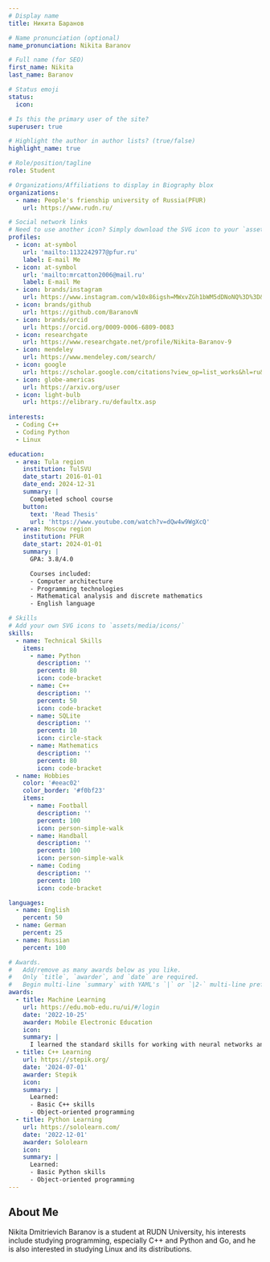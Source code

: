 ```yaml
---
# Display name
title: Никита Баранов

# Name pronunciation (optional)
name_pronunciation: Nikita Baranov

# Full name (for SEO)
first_name: Nikita
last_name: Baranov

# Status emoji
status: 
  icon: 

# Is this the primary user of the site?
superuser: true

# Highlight the author in author lists? (true/false)
highlight_name: true

# Role/position/tagline
role: Student

# Organizations/Affiliations to display in Biography blox
organizations:
  - name: People's frienship university of Russia(PFUR)
    url: https://www.rudn.ru/

# Social network links
# Need to use another icon? Simply download the SVG icon to your `assets/media/icons/` folder.
profiles:
  - icon: at-symbol
    url: 'mailto:1132242977@pfur.ru'
    label: E-mail Me
  - icon: at-symbol
    url: 'mailto:mrcatton2006@mail.ru'
    label: E-mail Me
  - icon: brands/instagram
    url: https://www.instagram.com/w10x86igsh=MWxvZGh1bWM5dDNoNQ%3D%3D&utm_source=qr
  - icon: brands/github
    url: https://github.com/BaranovN
  - icon: brands/orcid
    url: https://orcid.org/0009-0006-6809-0083
  - icon: researchgate
    url: https://www.researchgate.net/profile/Nikita-Baranov-9
  - icon: mendeley
    url: https://www.mendeley.com/search/
  - icon: google
    url: https://scholar.google.com/citations?view_op=list_works&hl=ru&user=P3HtTg0AAAAJ
  - icon: globe-americas
    url: https://arxiv.org/user
  - icon: light-bulb
    url: https://elibrary.ru/defaultx.asp
  
interests:
  - Coding C++
  - Coding Python
  - Linux

education:
  - area: Tula region
    institution: TulSVU
    date_start: 2016-01-01
    date_end: 2024-12-31
    summary: |
      Completed school course
    button:
      text: 'Read Thesis'
      url: 'https://www.youtube.com/watch?v=dQw4w9WgXcQ'
  - area: Moscow region
    institution: PFUR
    date_start: 2024-01-01
    summary: |
      GPA: 3.8/4.0

      Courses included:
      - Computer architecture
      - Programming technologies
      - Mathematical analysis and discrete mathematics
      - English language

# Skills
# Add your own SVG icons to `assets/media/icons/`
skills:
  - name: Technical Skills
    items:
      - name: Python
        description: ''
        percent: 80
        icon: code-bracket
      - name: C++
        description: ''
        percent: 50
        icon: code-bracket
      - name: SQLite
        description: ''
        percent: 10
        icon: circle-stack
      - name: Mathematics
        description: ''
        percent: 80
        icon: code-bracket
  - name: Hobbies
    color: '#eeac02'
    color_border: '#f0bf23'
    items:
      - name: Football
        description: ''
        percent: 100
        icon: person-simple-walk
      - name: Handball
        description: ''
        percent: 100
        icon: person-simple-walk
      - name: Coding
        description: ''
        percent: 100
        icon: code-bracket

languages:
  - name: English
    percent: 50
  - name: German
    percent: 25
  - name: Russian
    percent: 100

# Awards.
#   Add/remove as many awards below as you like.
#   Only `title`, `awarder`, and `date` are required.
#   Begin multi-line `summary` with YAML's `|` or `|2-` multi-line prefix and indent 2 spaces below.
awards:
  - title: Machine Learning
    url: https://edu.mob-edu.ru/ui/#/login
    date: '2022-10-25'
    awarder: Mobile Electronic Education
    icon: 
    summary: |
      I learned the standard skills for working with neural networks and machine learning. During the course, I also wrote my first artificial intelligence, a small one, but it was my first experience.
  - title: C++ Learning
    url: https://stepik.org/
    date: '2024-07-01'
    awarder: Stepik
    icon: 
    summary: |
      Learned:
      - Basic C++ skills
      - Object-oriented programming 
  - title: Python Learning
    url: https://sololearn.com/
    date: '2022-12-01'
    awarder: Sololearn
    icon: 
    summary: |
      Learned:
      - Basic Python skills
      - Object-oriented programming
---
```


## About Me

Nikita Dmitrievich Baranov is a student at RUDN University, his interests include studying programming, especially C++ and Python and Go, and he is also interested in studying Linux and its distributions.
